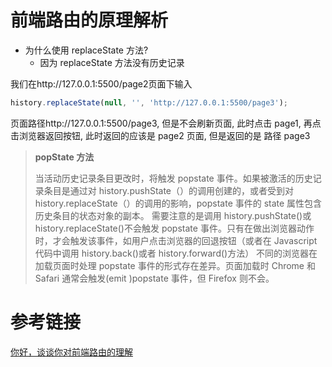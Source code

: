 # 前端路由的原理解析

- 为什么使用 replaceState 方法?
  - 因为 replaceState 方法没有历史记录

我们在http://127.0.0.1:5500/page2页面下输入

```js
history.replaceState(null, '', 'http://127.0.0.1:5500/page3');
```

页面路径http://127.0.0.1:5500/page3, 但是不会刷新页面, 此时点击 page1, 再点击浏览器返回按钮, 此时返回的应该是 page2 页面, 但是返回的是 路径 page3

> **popState 方法**
>
> 当活动历史记录条目更改时，将触发 popstate 事件。如果被激活的历史记录条目是通过对 history.pushState（）的调用创建的，或者受到对 history.replaceState（）的调用的影响，popstate 事件的 state 属性包含历史条目的状态对象的副本。
> 需要注意的是调用 history.pushState()或 history.replaceState()不会触发 popstate 事件。只有在做出浏览器动作时，才会触发该事件，如用户点击浏览器的回退按钮（或者在 Javascript 代码中调用 history.back()或者 history.forward()方法）
> 不同的浏览器在加载页面时处理 popstate 事件的形式存在差异。页面加载时 Chrome 和 Safari 通常会触发(emit )popstate 事件，但 Firefox 则不会。

# 参考链接

[你好，谈谈你对前端路由的理解](https://juejin.cn/post/6917523941435113486?utm_source=gold_browser_extension#heading-3)

